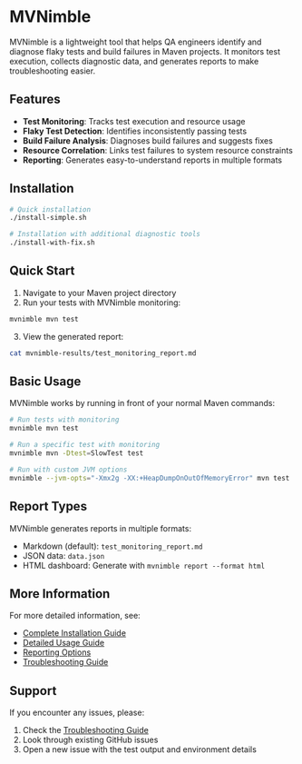 # MVNimble

MVNimble is a lightweight tool that helps QA engineers identify and diagnose flaky tests and build failures in Maven projects. It monitors test execution, collects diagnostic data, and generates reports to make troubleshooting easier.

## Features

- **Test Monitoring**: Tracks test execution and resource usage
- **Flaky Test Detection**: Identifies inconsistently passing tests
- **Build Failure Analysis**: Diagnoses build failures and suggests fixes
- **Resource Correlation**: Links test failures to system resource constraints
- **Reporting**: Generates easy-to-understand reports in multiple formats

## Installation

```bash
# Quick installation
./install-simple.sh

# Installation with additional diagnostic tools
./install-with-fix.sh
```

## Quick Start

1. Navigate to your Maven project directory
2. Run your tests with MVNimble monitoring:

```bash
mvnimble mvn test
```

3. View the generated report:

```bash
cat mvnimble-results/test_monitoring_report.md
```

## Basic Usage

MVNimble works by running in front of your normal Maven commands:

```bash
# Run tests with monitoring
mvnimble mvn test

# Run a specific test with monitoring
mvnimble mvn -Dtest=SlowTest test

# Run with custom JVM options
mvnimble --jvm-opts="-Xmx2g -XX:+HeapDumpOnOutOfMemoryError" mvn test
```

## Report Types

MVNimble generates reports in multiple formats:

- Markdown (default): `test_monitoring_report.md`
- JSON data: `data.json`
- HTML dashboard: Generate with `mvnimble report --format html`

## More Information

For more detailed information, see:

- [Complete Installation Guide](./doc/INSTALLATION.md)
- [Detailed Usage Guide](./doc/USAGE.md)
- [Reporting Options](./doc/REPORTING.md)
- [Troubleshooting Guide](./doc/TROUBLESHOOTING.md)

## Support

If you encounter any issues, please:
1. Check the [Troubleshooting Guide](./doc/TROUBLESHOOTING.md)
2. Look through existing GitHub issues
3. Open a new issue with the test output and environment details